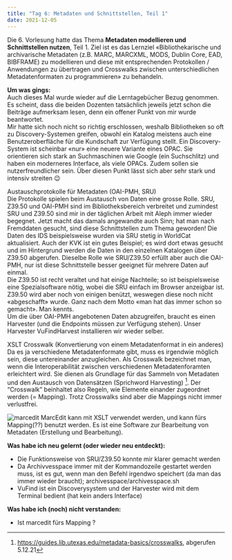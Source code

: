 ```yaml
---
title: "Tag 6: Metadaten und Schnittstellen, Teil 1"
date: 2021-12-05
---
```


Die 6. Vorlesung hatte das Thema **Metadaten modellieren und Schnittstellen nutzen**, Teil 1. Ziel ist es das Lernziel «Bibliothekarische und archivarische Metadaten (z.B. MARC, MARCXML, MODS, Dublin Core, EAD, BIBFRAME) zu modellieren und diese mit entsprechenden Protokollen / Anwendungen zu übertragen und Crosswalks zwischen unterschiedlichen Metadatenformaten zu programmieren» zu behandeln.

**Um was gings:**<br>
Auch dieses Mal wurde wieder auf die Lerntagebücher Bezug genommen. Es scheint, dass die beiden Dozenten tatsächlich jeweils jetzt schon die Beiträge aufmerksam lesen, denn ein offener Punkt von mir wurde beantwortet. <br>
Mir hatte sich noch nicht so richtig erschlossen, weshalb Bibliotheken so oft zu Discovery-Systemen greifen, obwohl ein Katalog meistens auch eine Benutzeroberfläche für die Kundschaft zur Verfügung stellt. Ein Discovery-System ist scheinbar «nur» eine neuere Variante eines OPAC. Sie orientieren sich stark an Suchmaschinen wie Google (ein Suchschlitz) und haben ein moderneres Interface, als viele OPACs. Zudem sollen sie nutzerfreundlicher sein. Über diesen Punkt lässt sich aber sehr stark und intensiv streiten 😉

Austauschprotokolle für Metadaten (OAI-PMH, SRU)<br>
Die Protokolle spielen beim Austausch von Daten eine grosse Rolle. SRU, Z39.50 und OAI-PMH sind im Bibliotheksbereich verbreitet und zumindest SRU und Z39.50 sind mir in der täglichen Arbeit mit Aleph immer wieder begegnet. Jetzt macht das damals angewandte auch Sinn; hat man nach Fremddaten gesucht, sind diese Schnittstellen zum Thema geworden! Die Daten des IDS beispielsweise wurden via SRU stetig in WorldCat aktualisiert. Auch der KVK ist ein gutes Beispiel; es wird dort etwas gesucht und im Hintergrund werden die Daten in den einzelnen Katalogen über Z39.50 abgerufen. Dieselbe Rolle wie SRU/Z39.50 erfüllt aber auch die OAI-PMH, nur ist diese Schnittstelle besser geeignet für mehrere Daten auf einmal.<br>
Die Z39.50 ist recht veraltet und hat einige Nachteile; so ist beispielsweise eine Spezialsoftware nötig, wobei die SRU einfach im Browser anzeigbar ist. Z39.50 wird aber noch von einigen benützt, weswegen diese noch nicht «abgeschafft» wurde. Ganz nach dem Motto «man hat das immer schon so gemacht». Man kennts.<br>
Um die über OAI-PMH angebotenen Daten abzugreifen, braucht es einen Harvester (und die Endpoints müssen zur Verfügung stehen). Unser Harvester VuFindHarvest installieren wir wieder selber. 

XSLT Crosswalk (Konvertierung von einem Metadatenformat in ein anderes)<br>
Da es ja verschiedene Metadatenformate gibt, muss es irgendwie möglich sein, diese untereinander anzugleichen. Als Crosswalk bezeichnet man, wenn die Interoperabilität zwischen verschiedenen Metadatenforamten erleichtert wird. Sie dienen als Grundlage für das Sammeln von Metadaten und den Austausch von Datensätzen (Sprichword Harvesting) [^1]. Der “Crosswalk” beinhaltet also Regeln, wie Elemente einander zugeordnet werden (= Mapping). Trotz Crosswalks sind aber die Mappings nicht immer verlustfrei. 

![marcedit](https://user-images.githubusercontent.com/91015615/144753980-ee2eaae4-6fcd-4d92-b144-63ac9c08c33a.JPG)
MarcEdit kann mit XSLT verwendet werden, und kann fürs Mapping(??) benutzt werden. Es ist eine Software zur Bearbeitung von Metadaten (Erstellung und Bearbeitung).

**Was habe ich neu gelernt (oder wieder neu entdeckt):**
-	Die Funktionsweise von SRU/Z39.50 konnte mir klarer gemacht werden
-	Da Archivvesspace immer mit der Kommandozeile gestartet werden muss, ist es gut, wenn man den Befehl irgendwo speichert (da man das immer wieder braucht); archivesspace/archivesspace.sh
-	VuFind ist ein Discoverysystem und der Harvester wird mit dem Terminal bedient (hat kein anders Interface) 

**Was habe ich (noch) nicht verstanden:**
- Ist marcedit fürs Mapping ?


[^1]: <https://guides.lib.utexas.edu/metadata-basics/crosswalks>, abgerufen 5.12.21
